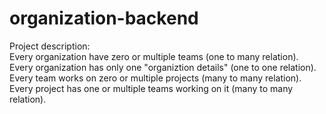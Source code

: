 # organization-backend
Project description:<br />
Every organization have zero or multiple teams (one to many relation).<br />
Every organization has only one "organiztion details" (one to one relation).<br />
Every team works on zero or multiple projects (many to many relation).<br />
Every project has one or multiple teams working on it (many to many relation).<br />
